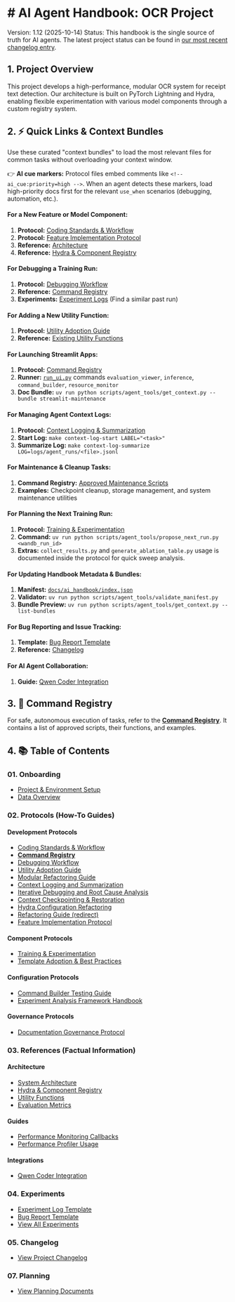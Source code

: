 # # **AI Agent Handbook: OCR Project**

Version: 1.12 (2025-10-14)
Status: This handbook is the single source of truth for AI agents. The latest project status can be found in [our most recent changelog entry](./05_changelog/2025-10/14_performance_system_critical_fixes.md).

## **1. Project Overview**

This project develops a high-performance, modular OCR system for receipt text detection. Our architecture is built on PyTorch Lightning and Hydra, enabling flexible experimentation with various model components through a custom registry system.

## **2. ⚡ Quick Links & Context Bundles**

Use these curated "context bundles" to load the most relevant files for common tasks without overloading your context window.

👉 **AI cue markers:** Protocol files embed comments like `<!-- ai_cue:priority=high -->`. When an agent detects these markers, load high-priority docs first for the relevant `use_when` scenarios (debugging, automation, etc.).

#### **For a New Feature or Model Component:**

1. **Protocol:** [Coding Standards & Workflow](./02_protocols/development/01_coding_standards.md)
2. **Protocol:** [Feature Implementation Protocol](./02_protocols/development/21_feature_implementation_protocol.md)
3. **Reference:** [Architecture](./03_references/architecture/01_architecture.md)
4. **Reference:** [Hydra & Component Registry](./03_references/architecture/02_hydra_and_registry.md)

#### **For Debugging a Training Run:**

1. **Protocol:** [Debugging Workflow](./02_protocols/development/03_debugging_workflow.md)
2. **Reference:** [Command Registry](./02_protocols/development/02_command_registry.md)
3. **Experiments:** [Experiment Logs](./04_experiments/) (Find a similar past run)

#### **For Adding a New Utility Function:**

1. **Protocol:** [Utility Adoption Guide](./02_protocols/development/04_utility_adoption.md)
2. **Reference:** [Existing Utility Functions](./03_references/architecture/03_utility_functions.md)

#### **For Launching Streamlit Apps:**

1. **Protocol:** [Command Registry](./02_protocols/development/02_command_registry.md)
2. **Runner:** [`run_ui.py`](../run_ui.py) commands `evaluation_viewer`, `inference`, `command_builder`, `resource_monitor`
3. **Doc Bundle:** `uv run python scripts/agent_tools/get_context.py --bundle streamlit-maintenance`

#### **For Managing Agent Context Logs:**

1. **Protocol:** [Context Logging & Summarization](./02_protocols/development/06_context_logging.md)
2. **Start Log:** `make context-log-start LABEL="<task>"`
3. **Summarize Log:** `make context-log-summarize LOG=logs/agent_runs/<file>.jsonl`

#### **For Maintenance & Cleanup Tasks:**

1. **Command Registry:** [Approved Maintenance Scripts](./02_protocols/development/02_command_registry.md#7-maintenance--cleanup)
2. **Examples:** Checkpoint cleanup, storage management, and system maintenance utilities

#### **For Planning the Next Training Run:**

1. **Protocol:** [Training & Experimentation](./02_protocols/components/13_training_protocol.md)
2. **Command:** `uv run python scripts/agent_tools/propose_next_run.py <wandb_run_id>`
3. **Extras:** `collect_results.py` and `generate_ablation_table.py` usage is documented inside the protocol for quick sweep analysis.

#### **For Updating Handbook Metadata & Bundles:**

1. **Manifest:** [`docs/ai_handbook/index.json`](./index.json)
2. **Validator:** `uv run python scripts/agent_tools/validate_manifest.py`
3. **Bundle Preview:** `uv run python scripts/agent_tools/get_context.py --list-bundles`

#### **For Bug Reporting and Issue Tracking:**

1. **Template:** [Bug Report Template](./bug_reports/BUG_REPORT_TEMPLATE.md)
2. **Reference:** [Changelog](../CHANGELOG.md)

#### **For AI Agent Collaboration:**

1. **Guide:** [Qwen Coder Integration](./03_references/integrations/qwen_coder_integration.md)

## **3. 🤖 Command Registry**

For safe, autonomous execution of tasks, refer to the [**Command Registry**](./02_protocols/02_command_registry.md). It contains a list of approved scripts, their functions, and examples.

## **4. 📚 Table of Contents**

### **01. Onboarding**

* [Project & Environment Setup](./01_onboarding/01_setup_and_tooling.md)
* [Data Overview](./01_onboarding/02_data_overview.md)

### **02. Protocols (How-To Guides)**

#### Development Protocols
* [Coding Standards & Workflow](./02_protocols/development/01_coding_standards.md)
* [**Command Registry**](./02_protocols/development/02_command_registry.md)
* [Debugging Workflow](./02_protocols/development/03_debugging_workflow.md)
* [Utility Adoption Guide](./02_protocols/development/04_utility_adoption.md)
* [Modular Refactoring Guide](./02_protocols/development/05_modular_refactor.md)
* [Context Logging and Summarization](./02_protocols/development/06_context_logging.md)
* [Iterative Debugging and Root Cause Analysis](./02_protocols/development/07_iterative_debugging.md)
* [Context Checkpointing & Restoration](./02_protocols/development/08_context_checkpointing.md)
* [Hydra Configuration Refactoring](./02_protocols/development/09_hydra_config_refactoring.md)
* [Refactoring Guide (redirect)](./02_protocols/development/10_refactoring_guide.md)
* [Feature Implementation Protocol](./02_protocols/development/21_feature_implementation_protocol.md)

#### Component Protocols
* [Training & Experimentation](./02_protocols/components/13_training_protocol.md)
* [Template Adoption & Best Practices](./02_protocols/components/16_template_adoption_protocol.md)

#### Configuration Protocols
* [Command Builder Testing Guide](./02_protocols/configuration/20_command_builder_testing_guide.md)
* [Experiment Analysis Framework Handbook](./02_protocols/configuration/21_experiment_analysis_framework_handbook.md)

#### Governance Protocols
* [Documentation Governance Protocol](./02_protocols/governance/18_documentation_governance_protocol.md)

### **03. References (Factual Information)**

#### Architecture
* [System Architecture](./03_references/architecture/01_architecture.md)
* [Hydra & Component Registry](./03_references/architecture/02_hydra_and_registry.md)
* [Utility Functions](./03_references/architecture/03_utility_functions.md)
* [Evaluation Metrics](./03_references/architecture/04_evaluation_metrics.md)

#### Guides
* [Performance Monitoring Callbacks](./03_references/guides/performance_monitoring_callbacks_usage.md)
* [Performance Profiler Usage](./03_references/guides/performance_profiler_usage.md)

#### Integrations
* [Qwen Coder Integration](./03_references/integrations/qwen_coder_integration.md)

### **04. Experiments**

* [Experiment Log Template](./04_experiments/experiment_logs/templates/experiment_log_template.md)
* [Bug Report Template](./bug_reports/BUG_REPORT_TEMPLATE.md)
* [View All Experiments](./04_experiments/)

### **05. Changelog**

* [View Project Changelog](./05_changelog/)

### **07. Planning**

* [View Planning Documents](./07_planning/)
